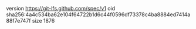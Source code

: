 version https://git-lfs.github.com/spec/v1
oid sha256:4a4c534ba62e104f64722b1d6c44f0596df73378c4ba8884ed7414a88f7e747f
size 1876

